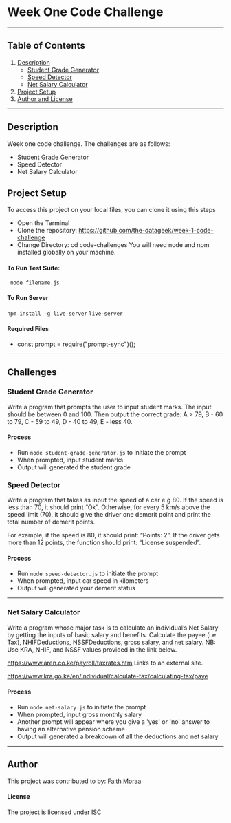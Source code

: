 # Week One Code Challenge
***
## Table of Contents
1. [Description](#description)
    - [Student Grade Generator](student-grade-generator)
    - [Speed Detector](#speed-detector)
    - [Net Salary Calculator](net-salary-calculator)
2. [Project Setup](#project-setup)
3. [Author and License](#author-and-license)

***
## Description
Week one code challenge.
The challenges are as follows:
- Student Grade Generator
- Speed Detector
- Net Salary Calculator
## Project Setup
To access this project on your local files, you can clone it using this steps
- Open the Terminal
- Clone the repository: <a>https://github.com/the-datageek/week-1-code-challenge</a>
- Change Directory: cd code-challenges
You will need node and npm installed globally on your machine.

#### To Run Test Suite:
<code> node filename.js </code>

#### To Run Server
<code>npm install -g live-server</code>
<code>live-server</code>

#### Required Files
 - const prompt = require("prompt-sync")();
***

## Challenges
### Student Grade Generator
Write a program that prompts the user to input student marks. The input should be between 0 and 100. Then output the correct grade: 
A > 79, B - 60 to 79, C -  59 to 49, D - 40 to 49, E - less 40.

#### Process
- Run <code>node student-grade-generator.js</code> to initiate the prompt
- When prompted, input student marks
- Output will generated the student grade


### Speed Detector
Write a program that takes as input the speed of a car e.g 80. If the speed is less than 70, it should print “Ok”. Otherwise, for every 5 km/s above the speed limit (70), it should give the driver one demerit point and print the total number of demerit points.

For example, if the speed is 80, it should print: “Points: 2”. If the driver gets more than 12 points, the function should print: “License suspended”.

#### Process
- Run <code>node speed-detector.js</code> to initiate the prompt
- When prompted, input car speed in kilometers
- Output will generated your demerit status

***
### Net Salary Calculator
Write a program whose major task is to calculate an individual’s Net Salary by getting the inputs of basic salary and benefits. Calculate the payee (i.e. Tax), NHIFDeductions, NSSFDeductions, gross salary, and net salary.
NB: Use KRA, NHIF, and NSSF values provided in the link below.

https://www.aren.co.ke/payroll/taxrates.htm Links to an external site.  

https://www.kra.go.ke/en/individual/calculate-tax/calculating-tax/paye

#### Process
- Run <code>node net-salary.js</code> to initiate the prompt
- When prompted, input gross monthly salary
- Another prompt will appear where you give a 'yes' or 'no' answer to having an alternative pension scheme
- Output will generated a breakdown of all the deductions and net salary

***

## Author 
This project was contributed to by:
    [Faith Moraa](https://github.com/the-datageek)

#### License
The project is licensed under ISC